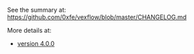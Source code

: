 See the summary at: https://github.com/0xfe/vexflow/blob/master/CHANGELOG.md

More details at:

-   [version 4.0.0](./Changelog-ver-4.0)
